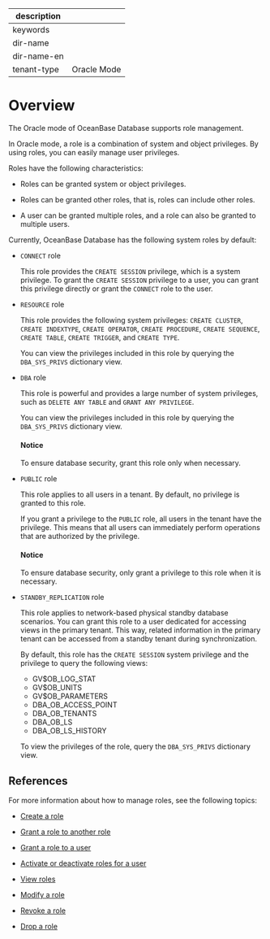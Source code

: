 | description ||
|---|---|
| keywords ||
| dir-name ||
| dir-name-en ||
| tenant-type | Oracle Mode |

# Overview

The Oracle mode of OceanBase Database supports role management.

In Oracle mode, a role is a combination of system and object privileges. By using roles, you can easily manage user privileges.

Roles have the following characteristics:

* Roles can be granted system or object privileges.

* Roles can be granted other roles, that is, roles can include other roles.

* A user can be granted multiple roles, and a role can also be granted to multiple users.

Currently, OceanBase Database has the following system roles by default:

* `CONNECT` role

   This role provides the `CREATE SESSION` privilege, which is a system privilege. To grant the `CREATE SESSION` privilege to a user, you can grant this privilege directly or grant the `CONNECT` role to the user.

* `RESOURCE` role

   This role provides the following system privileges: `CREATE CLUSTER`, `CREATE INDEXTYPE`, `CREATE OPERATOR`, `CREATE PROCEDURE`, `CREATE SEQUENCE`, `CREATE TABLE`, `CREATE TRIGGER`, and `CREATE TYPE`.

   You can view the privileges included in this role by querying the `DBA_SYS_PRIVS` dictionary view.

* `DBA` role

   This role is powerful and provides a large number of system privileges, such as `DELETE ANY TABLE` and `GRANT ANY PRIVILEGE`.

   You can view the privileges included in this role by querying the `DBA_SYS_PRIVS` dictionary view.

  <main id="notice" type='notice'>
    <h4>Notice</h4>
    <p>To ensure database security, grant this role only when necessary. </p>
  </main>

* `PUBLIC` role

   This role applies to all users in a tenant. By default, no privilege is granted to this role.

   If you grant a privilege to the `PUBLIC` role, all users in the tenant have the privilege. This means that all users can immediately perform operations that are authorized by the privilege.

   <main id="notice" type='notice'>
    <h4>Notice</h4>
    <p>To ensure database security, only grant a privilege to this role when it is necessary. </p>
  </main>

* `STANDBY_REPLICATION` role

   This role applies to network-based physical standby database scenarios. You can grant this role to a user dedicated for accessing views in the primary tenant. This way, related information in the primary tenant can be accessed from a standby tenant during synchronization.

   By default, this role has the `CREATE SESSION` system privilege and the privilege to query the following views:

   * GV$OB_LOG_STAT
   * GV$OB_UNITS
   * GV$OB_PARAMETERS
   * DBA_OB_ACCESS_POINT
   * DBA_OB_TENANTS
   * DBA_OB_LS
   * DBA_OB_LS_HISTORY
   
   To view the privileges of the role, query the `DBA_SYS_PRIVS` dictionary view.

## References

For more information about how to manage roles, see the following topics:

* [Create a role](../400.manage-roles-of-oracle-mode/200.create-a-role-for-oracle-tenant-of-oracle-mode.md)

* [Grant a role to another role](../400.manage-roles-of-oracle-mode/300.grant-a-role-to-a-role-of-oracle-mode.md)

* [Grant a role to a user](../400.manage-roles-of-oracle-mode/400.grant-a-role-to-a-user-of-oracle-mode.md)

* [Activate or deactivate roles for a user](../400.manage-roles-of-oracle-mode/500.specify-an-active-or-inactive-role-for-the-user-of-oracle-mode.md)

* [View roles](../400.manage-roles-of-oracle-mode/600.view-roles-of-oracle-mode.md)

* [Modify a role](../400.manage-roles-of-oracle-mode/700.modify-a-role-of-oracle-mode.md)

* [Revoke a role](../400.manage-roles-of-oracle-mode/800.revoke-role-of-oracle-mode.md)

* [Drop a role](../400.manage-roles-of-oracle-mode/900.delete-a-role-of-oracle-mode.md)